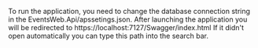 To run the application, you need to change the database connection string in the EventsWeb.Api/apssetings.json.
After launching the application you will be redirected to https://localhost:7127/Swagger/index.html
If it didn't open automatically you can type this path into the search bar.